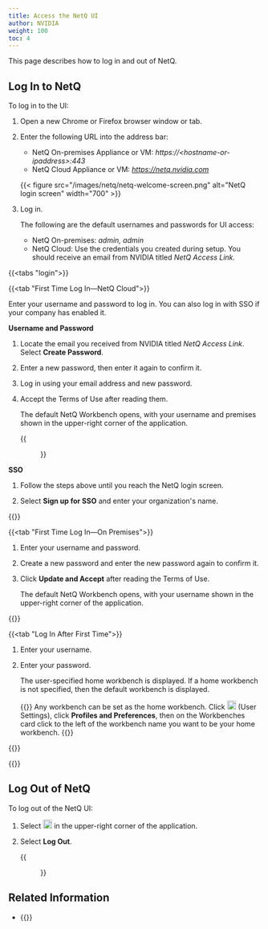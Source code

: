 ```yaml
---
title: Access the NetQ UI
author: NVIDIA
weight: 100
toc: 4
---
```

This page describes how to log in and out of NetQ.

## Log In to NetQ

To log in to the UI:

<!-- vale off -->
1. Open a new Chrome or Firefox browser window or tab.
2. Enter the following URL into the address bar:  
    - NetQ On-premises Appliance or VM: *https://\<hostname-or-ipaddress\>:443*  
    - NetQ Cloud Appliance or VM: *https://netq.nvidia.com*

    {{< figure src="/images/netq/netq-welcome-screen.png" alt="NetQ login screen" width="700" >}}

3. Log in.

    The following are the default usernames and passwords for UI access:  
    - NetQ On-premises: *admin, admin*
    - NetQ Cloud: Use the credentials you created during setup. You should receive an email from NVIDIA titled *NetQ Access Link.*
<!-- vale on -->

{{<tabs "login">}}

{{<tab "First Time Log In—NetQ Cloud">}}

Enter your username and password to log in. You can also log in with SSO if your company has enabled it.

**Username and Password**

1. Locate the email you received from NVIDIA titled *NetQ Access Link*. Select **Create Password**.

2. Enter a new password, then enter it again to confirm it.

4. Log in using your email address and new password.

5. Accept the Terms of Use after reading them.

    The default NetQ Workbench opens, with your username and premises shown in the upper-right corner of the application.

    {{<figure src="/images/netq/new-premise-username.png" alt="username and premises information in the UI header" width="300">}}

**SSO**

1. Follow the steps above until you reach the NetQ login screen.

2. Select **Sign up for SSO** and enter your organization's name. 

{{</tab>}}

{{<tab "First Time Log In—On Premises">}}

1. Enter your username and password.

3. Create a new password and enter the new password again to confirm it.

5. Click **Update and Accept** after reading the Terms of Use.

    The default NetQ Workbench opens, with your username shown in the upper-right corner of the application.

{{</tab>}}

{{<tab "Log In After First Time">}}

1. Enter your username.

2. Enter your password.

    The user-specified home workbench is displayed. If a home workbench is not specified, then the default workbench is displayed.

    {{<notice tip>}}
Any workbench can be set as the home workbench. Click <img src="https://icons.cumulusnetworks.com/17-Users/19-Natural-Close%20Up-Single%20User-Man/single-man-circle.svg" height="18" width="18"/> (User Settings), click <strong>Profiles and Preferences</strong>, then on the Workbenches card click to the left of the workbench name you want to be your home workbench.
    {{</notice>}}

{{</tab>}}

{{</tabs>}}

## Log Out of NetQ

To log out of the NetQ UI:

1. Select  <img src="https://icons.cumulusnetworks.com/17-Users/19-Natural-Close%20Up-Single%20User-Man/single-man-circle.svg" alt="profile" height="18" width="18"/> in the upper-right corner of the application.

2. Select **Log Out**.  

    {{<figure src="/images/netq/access-ui-logout-230.png" alt="" width="150">}}

## Related Information
- {{<link title="Set User Preferences" text="Set User Preferences">}}

